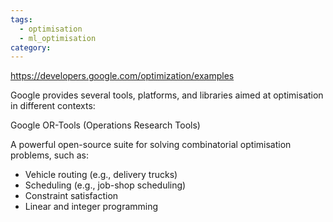 ```yaml
---
tags:
  - optimisation
  - ml_optimisation
category:
---
```

https://developers.google.com/optimization/examples

Google provides several tools, platforms, and libraries aimed at optimisation in different contexts:

Google OR-Tools (Operations Research Tools)

A powerful open-source suite for solving combinatorial optimisation problems, such as:

- Vehicle routing (e.g., delivery trucks)
- Scheduling (e.g., job-shop scheduling)
- Constraint satisfaction
- Linear and integer programming